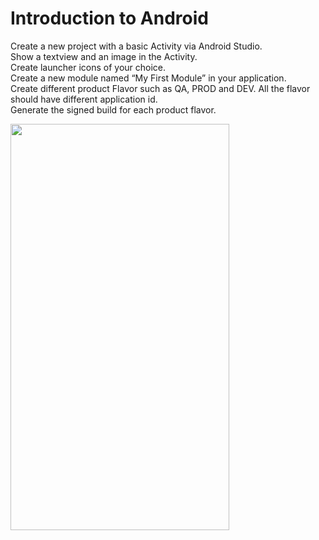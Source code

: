 # Introduction to Android
Create a new project with a basic Activity via Android Studio.<br>
Show a textview and an image in the Activity.<br> 
Create launcher icons of your choice.<br>
Create a new module named “My First Module” in your application.<br>
Create different product Flavor such as QA, PROD and DEV. All the flavor should have different application id.<br>
Generate the signed build for each product flavor.<br>


<!-- ![intro1](https://user-images.githubusercontent.com/42887995/135237483-5633ecfd-e073-450c-9f9c-0a4f620990ed.gif) -->

<img src="https://user-images.githubusercontent.com/42887995/135237483-5633ecfd-e073-450c-9f9c-0a4f620990ed.gif" width="350" height="650"/>

